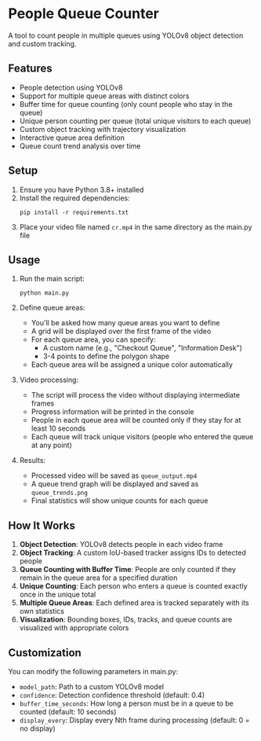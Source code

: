 # People Queue Counter

A tool to count people in multiple queues using YOLOv8 object detection and custom tracking.

## Features

- People detection using YOLOv8
- Support for multiple queue areas with distinct colors
- Buffer time for queue counting (only count people who stay in the queue)
- Unique person counting per queue (total unique visitors to each queue)
- Custom object tracking with trajectory visualization
- Interactive queue area definition
- Queue count trend analysis over time

## Setup

1. Ensure you have Python 3.8+ installed
2. Install the required dependencies:
   ```
   pip install -r requirements.txt
   ```
3. Place your video file named `cr.mp4` in the same directory as the main.py file

## Usage

1. Run the main script:
   ```
   python main.py
   ```

2. Define queue areas:
   - You'll be asked how many queue areas you want to define
   - A grid will be displayed over the first frame of the video
   - For each queue area, you can specify:
     - A custom name (e.g., "Checkout Queue", "Information Desk")
     - 3-4 points to define the polygon shape
   - Each queue area will be assigned a unique color automatically

3. Video processing:
   - The script will process the video without displaying intermediate frames
   - Progress information will be printed in the console
   - People in each queue area will be counted only if they stay for at least 10 seconds
   - Each queue will track unique visitors (people who entered the queue at any point)

4. Results:
   - Processed video will be saved as `queue_output.mp4`
   - A queue trend graph will be displayed and saved as `queue_trends.png`
   - Final statistics will show unique counts for each queue

## How It Works

1. **Object Detection**: YOLOv8 detects people in each video frame
2. **Object Tracking**: A custom IoU-based tracker assigns IDs to detected people
3. **Queue Counting with Buffer Time**: People are only counted if they remain in the queue area for a specified duration
4. **Unique Counting**: Each person who enters a queue is counted exactly once in the unique total
5. **Multiple Queue Areas**: Each defined area is tracked separately with its own statistics
6. **Visualization**: Bounding boxes, IDs, tracks, and queue counts are visualized with appropriate colors

## Customization

You can modify the following parameters in main.py:

- `model_path`: Path to a custom YOLOv8 model
- `confidence`: Detection confidence threshold (default: 0.4)
- `buffer_time_seconds`: How long a person must be in a queue to be counted (default: 10 seconds)
- `display_every`: Display every Nth frame during processing (default: 0 = no display) 